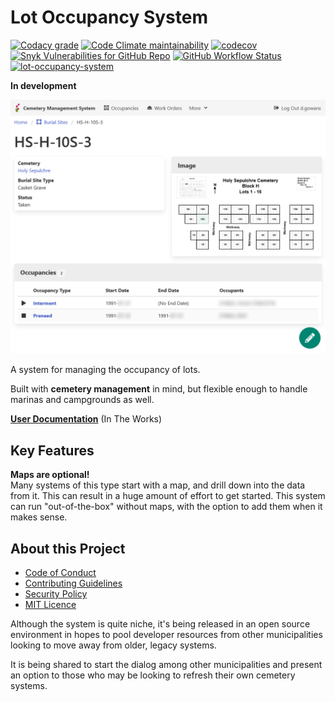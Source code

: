 # Lot Occupancy System

[![Codacy grade](https://img.shields.io/codacy/grade/87f68ffeb2524c1fb0991d544e6afffb)](https://app.codacy.com/gh/cityssm/lot-occupancy-system/dashboard?branch=main)
[![Code Climate maintainability](https://img.shields.io/codeclimate/maintainability/cityssm/lot-occupancy-system)](https://codeclimate.com/github/cityssm/lot-occupancy-system)
[![codecov](https://codecov.io/gh/cityssm/lot-occupancy-system/branch/main/graph/badge.svg?token=1M38ZVCLKE)](https://codecov.io/gh/cityssm/lot-occupancy-system)
[![Snyk Vulnerabilities for GitHub Repo](https://img.shields.io/snyk/vulnerabilities/github/cityssm/lot-occupancy-system)](https://app.snyk.io/org/cityssm/project/ea456d07-9674-4c74-b3d1-1452a8183153)
[![GitHub Workflow Status](https://img.shields.io/github/actions/workflow/status/cityssm/lot-occupancy-system/coverage.yml?branch=main)](https://github.com/cityssm/lot-occupancy-system/actions/workflows/coverage.yml)
[![lot-occupancy-system](https://img.shields.io/endpoint?url=https://dashboard.cypress.io/badge/simple/xya1fn&style=flat&logo=cypress)](https://dashboard.cypress.io/projects/xya1fn/runs)

**In development**

![Lot View](docs/images/lotView.png)

A system for managing the occupancy of lots.

Built with **cemetery management** in mind, but flexible enough to handle marinas and campgrounds as well.

[**User Documentation**](docs/) (In The Works)

## Key Features

**Maps are optional!**<br />
Many systems of this type start with a map, and drill down into the data from it.
This can result in a huge amount of effort to get started.
This system can run "out-of-the-box" without maps, with the option to add them when it makes sense.

## About this Project

-   [Code of Conduct](CODE_OF_CONDUCT.md)
-   [Contributing Guidelines](CONTRIBUTING.md)
-   [Security Policy](SECURITY.md)
-   [MIT Licence](LICENSE.md)

Although the system is quite niche, it's being released in an open source environment in hopes to pool developer resources from other municipalities looking to move away from older, legacy systems.

It is being shared to start the dialog among other municipalities and present an option to those who may be looking to refresh their own cemetery systems.
